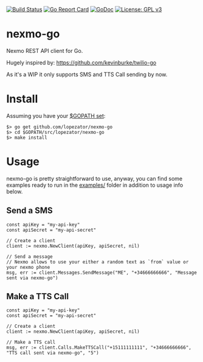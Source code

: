 [![Build Status](https://travis-ci.org/lopezator/nexmo-go.svg?branch=master)](https://travis-ci.org/lopezator/nexmo-go)
[![Go Report Card](https://goreportcard.com/badge/github.com/lopezator/nexmo-go)](https://goreportcard.com/report/github.com/lopezator/nexmo-go)
[![GoDoc](https://godoc.org/github.com/lopezator/nexmo-go/go?status.svg)](https://godoc.org/github.com/lopezator/nexmo-go)
[![License: GPL v3](https://img.shields.io/badge/License-GPL%20v3-blue.svg)](https://www.gnu.org/licenses/gpl-3.0)

# nexmo-go

Nexmo REST API client for Go.

Hugely inspired by: https://github.com/kevinburke/twilio-go

As it's a WIP it only supports SMS and TTS Call sending by now.

# Install

Assuming you have your [$GOPATH set](https://github.com/golang/go/wiki/SettingGOPATH):

```
$> go get github.com/lopezator/nexmo-go
$> cd $GOPATH/src/lopezator/nexmo-go
$> make install
```

# Usage

nexmo-go is pretty straightforward to use, anyway, you can find some examples ready to run in the [examples/](https://github.com/lopezator/nexmo-go/tree/master/examples) folder in addition to usage info below.

## Send a SMS

```
const apiKey = "my-api-key"
const apiSecret = "my-api-secret"

// Create a client
client := nexmo.NewClient(apiKey, apiSecret, nil)

// Send a message
// Nexmo allows to use your either a random text as `from` value or your nexmo phone
msg, err := client.Messages.SendMessage("ME", "+34666666666", "Message sent via nexmo-go")
```


## Make a TTS Call

```
const apiKey = "my-api-key"
const apiSecret = "my-api-secret"

// Create a client
client := nexmo.NewClient(apiKey, apiSecret, nil)

// Make a TTS call
msg, err := client.Calls.MakeTTSCall("+15111111111", "+34666666666", "TTS call sent via nexmo-go", "5")
```